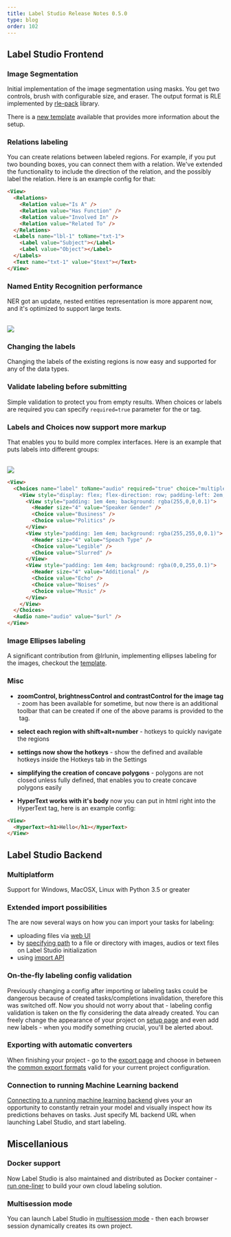 ```yaml
---
title: Label Studio Release Notes 0.5.0
type: blog
order: 102
---
```


## Label Studio Frontend

### Image Segmentation

Initial implementation of the image segmentation using masks. You get two controls, brush with configurable size, and eraser. The output format is RLE implemented by [rle-pack](https://www.npmjs.com/package/@thi.ng/rle-pack) library.

There is a [new template]() available that provides more information about the setup.

### Relations labeling

You can create relations between labeled regions. For example, if you put two bounding boxes, you can connect them with a relation. We've extended the functionality to include the direction of the relation, and the possibly label the relation. Here is an example config for that:

```html
<View>
  <Relations>
    <Relation value="Is A" />
    <Relation value="Has Function" />
    <Relation value="Involved In" />
    <Relation value="Related To" />
  </Relations>
  <Labels name="lbl-1" toName="txt-1">
    <Label value="Subject"></Label>
    <Label value="Object"></Label>
  </Labels>
  <Text name="txt-1" value="$text"></Text>
</View>
```

### Named Entity Recognition performance

NER got an update, nested entities representation is more apparent now, and it's optimized to support large texts.

<br>
<img src="/images/release-050-ner.png">

### Changing the labels

Changing the labels of the existing regions is now easy and supported for any of the data types.

### Validate labeling before submitting

Simple validation to protect you from empty results. When choices or labels are required you can specify `required=true` parameter for the <Labels/> or <Choices/> tag.

### Labels and Choices now support more markup

That enables you to build more complex interfaces. Here is an example that puts labels into different groups:

<br>
<img src="/images/release-050-views.png" style="max-width: 732px">

```html
<View>
  <Choices name="label" toName="audio" required="true" choice="multiple" >
    <View style="display: flex; flex-direction: row; padding-left: 2em; padding-right: 2em; margin-bottom: 3em">
      <View style="padding: 1em 4em; background: rgba(255,0,0,0.1)">
        <Header size="4" value="Speaker Gender" />
        <Choice value="Business" />
        <Choice value="Politics" />
      </View>
      <View style="padding: 1em 4em; background: rgba(255,255,0,0.1)">
        <Header size="4" value="Speach Type" />
        <Choice value="Legible" />
        <Choice value="Slurred" />
      </View>
      <View style="padding: 1em 4em; background: rgba(0,0,255,0.1)">
        <Header size="4" value="Additional" />
        <Choice value="Echo" />
        <Choice value="Noises" />
        <Choice value="Music" />
      </View>
    </View>
  </Choices>
  <Audio name="audio" value="$url" />
</View>
```

### Image Ellipses labeling

A significant contribution from @lrlunin, implementing ellipses labeling for the images, checkout the [template]().

### Misc

- **zoomControl, brightnessControl and contrastControl for the image tag** - zoom has been available for sometime, but now there is an additional toolbar that can be created if one of the above params is provided to the <Image/> tag.

- **select each region with shift+alt+number** - hotkeys to quickly navigate the regions

- **settings now show the hotkeys** - show the defined and available hotkeys inside the Hotkeys tab in the Settings

- **simplifying the creation of concave polygons** - polygons are not closed unless fully defined, that enables you to create concave polygons easily

- **HyperText works with it's body** now you can put in html right into the HyperText tag, here is an example config:

```html
<View>
  <HyperText><h1>Hello</h1></HyperText>
</View>
```


## Label Studio Backend

### Multiplatform

Support for Windows, MacOSX, Linux with Python 3.5 or greater

### Extended import possibilities

The are now several ways on how you can import your tasks for labeling:

- uploading files via [web UI](http://localhost:8200/import)
- by [specifying path](/guide/tasks.html#Import-formats) to a file or directory with images, audios or text files on Label Studio initialization
- using [import API](/guide/tasks.html#Import-using-API)

### On-the-fly labeling config validation

Previously changing a config after importing or labeling tasks could be dangerous because of created tasks/completions invalidation, therefore this was switched off. Now you should not worry about that - labeling config validation is taken on the fly considering the data already created. You can freely change the appearance of your project on [setup page](http://localhost:8200/setup) and even add new labels - when you modify something crucial, you'll be alerted about.

### Exporting with automatic converters

When finishing your project - go to the [export page](http://localhost:8200/export) and choose in between the [common export formats](/guide/completions.html#Export-formats) valid for your current project configuration.

### Connection to running Machine Learning backend

[Connecting to a running machine learning backend](/guide/ml.html) gives your an opportunity to constantly retrain your model and visually inspect how its predictions behaves on tasks. Just specify ML backend URL when launching Label Studio, and start labeling.

## Miscellanious

### Docker support

Now Label Studio is also maintained and distributed as Docker container - [run one-liner](/guide/index.html#Running-with-Docker) to build your own cloud labeling solution.

### Multisession mode

You can launch Label Studio in [multisession mode](/guide/#Multisession-mode) - then each browser session dynamically creates its own project. 
